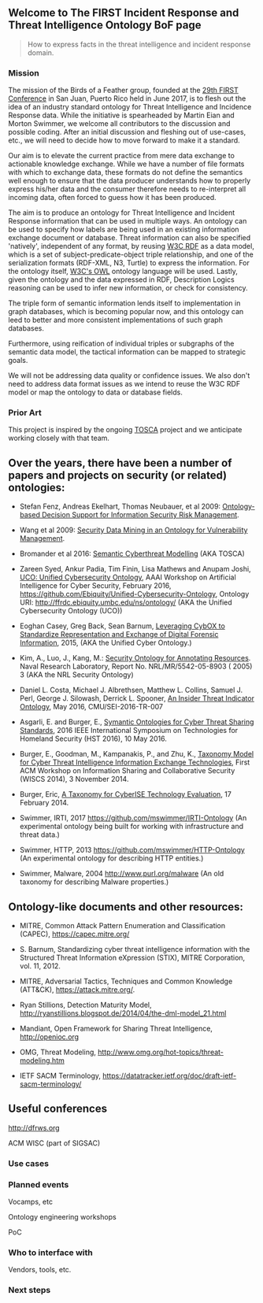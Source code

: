 ## Welcome to The FIRST Incident Response and Threat Intelligence Ontology BoF page ##

> How to express facts in the threat intelligence and incident response domain.

### Mission

The mission of the Birds of a Feather group, founded at the [29th FIRST Conference](https://www.first.org/conference/2017/) in San Juan, Puerto Rico held in June 2017, is to flesh out the idea of an industry standard ontology for Threat Intelligence and Incidence Response data. While the initiative is spearheaded by Martin Eian and Morton Swimmer, we welcome all contributors to the discussion and possible coding. After an initial discussion and fleshing out of use-cases, etc., we will need to decide how to move forward to make it a standard.

Our aim is to elevate the current practice from mere data exchange to actionable knowledge exchange. While we have a number of file formats with which to exchange data, these formats do not define the semantics well enough to ensure that the data producer understands how to properly express his/her data and the consumer therefore needs to re-interpret all incoming data, often forced to guess how it has been produced.

The aim is to produce an ontology for Threat Intelligence and Incident Response information that can be used in multiple ways. An ontology can be used to specify how labels are being used in an existing information exchange document or database. Threat information can also be specified 'natively', independent of any format, by reusing [W3C RDF](https://www.w3.org/RDF/) as a data model, which is a set of subject-predicate-object triple relationship, and one of the serialization formats (RDF-XML, N3, Turtle) to express the information. For the ontology itself, [W3C's OWL](https://www.w3.org/OWL/) ontology language will be used. Lastly, given the ontology and the data expressed in RDF, Description Logics reasoning can be used to infer new information, or check for consistency.

The triple form of semantic information lends itself to implementation in graph databases, which is becoming popular now, and this ontology can leed to better and more consistent implementations of such graph databases.

Furthermore, using reification of individual triples or subgraphs of the semantic data model, the tactical information can be mapped to strategic goals.

We will not be addressing data quality or confidence issues. We also don't need to address data format issues as we intend to reuse the W3C RDF model or map the ontology to data or database fields.

### Prior Art

This project is inspired by the ongoing [TOSCA](http://www.mn.uio.no/ifi/english/research/projects/tocsa/) project and we anticipate working closely with that team.

## Over the years, there have been a number of papers and projects on security (or related) ontologies:

* Stefan Fenz, Andreas Ekelhart, Thomas Neubauer, et al 2009: [Ontology-based Decision Support for Information Security Risk Management](http://www.sba-research.org/wp-content/uploads/publications/2009%20-%20Ekelhart%20-%20Ontology-based%20Decision%20Support%20for%20Information%20Security%20Risk%20Management.pdf).

* Wang et al 2009: [Security Data Mining in an Ontology for Vulnerability Management](http://www.inf.furb.br/~paulofernando/downloads/ontologia-security/ontology%20vulnerability%20management.pdf).

* Bromander et al 2016: [Semantic Cyberthreat Modelling](http://stids.c4i.gmu.edu/papers/STIDSPapers/STIDS2016_A2_BromanderJosangEian.pdf) (AKA TOSCA)

* Zareen Syed, Ankur Padia, Tim Finin, Lisa Mathews and Anupam Joshi, [UCO: Unified Cybersecurity Ontology](http://ebiq.org/p/722), AAAI Workshop on Artificial Intelligence for Cyber Security, February 2016, <https://github.com/Ebiquity/Unified-Cybersecurity-Ontology>, Ontology URI: <http://ffrdc.ebiquity.umbc.edu/ns/ontology/> (AKA the Unified Cybersecurity Ontology (UCO))

* Eoghan Casey, Greg Back, Sean Barnum, [Leveraging CybOX to Standardize Representation and Exchange of Digital Forensic Information](https://www.dfrws.org/sites/default/files/session-files/pres-leveraging_cybox_to_standardize_representation_and_exchange_of_digital_forensic_information.pdf), 2015, (AKA the Unified Cyber Ontology.)

* Kim, A., Luo, J., Kang, M.: [Security Ontology for Annotating Resources](https://pdfs.semanticscholar.org/52d4/8a132aa6f0a5169d5a6422c7d8335a47ee90.pdf). Naval Research Laboratory, Report No. NRL/MR/5542-05-8903 ( 2005) 3 (AKA the NRL Security Ontology)

* Daniel L. Costa, Michael J. Albrethsen, Matthew L. Collins, Samuel J. Perl, George J. Silowash, Derrick L. Spooner, [An Insider Threat Indicator Ontology](https://resources.sei.cmu.edu/asset_files/TechnicalReport/2016_005_001_454627.pdf), May 2016, CMU/SEI-2016-TR-007 

* Asgarli, E. and Burger, E., [Symantic Ontologies for Cyber Threat Sharing Standards](https://georgetown.box.com/s/o36u2pkejvuijicji5g7fkuobpyrvv1t), 2016 IEEE International Symposium on Technologies for Homeland Security (HST 2016), 10 May 2016.

* Burger, E., Goodman, M., Kampanakis, P., and Zhu, K., [Taxonomy Model for Cyber Threat Intelligence Information Exchange Technologies](https://georgetown.box.com/s/cfap21dxmsgr4k9hnipu), First ACM Workshop on Information Sharing and Collaborative Security (WISCS 2014), 3 November 2014.

* Burger, Eric, [A Taxonomy for CyberISE Technology Evaluation](https://s2erc.georgetown.edu/sites/s2erc/files/CyberISE%20Taxonomy.pdf), 17 February 2014.

* Swimmer, IRTI, 2017 <https://github.com/mswimmer/IRTI-Ontology> (An experimental ontology being built for working with infrastructure and threat data.)

* Swimmer, HTTP, 2013 <https://github.com/mswimmer/HTTP-Ontology> (An experimental ontology for describing HTTP entities.)

* Swimmer, Malware, 2004 <http://www.purl.org/malware> (An old taxonomy for describing Malware properties.)


## Ontology-like documents and other resources:

* MITRE, Common Attack Pattern Enumeration and Classification (CAPEC), https://capec.mitre.org/

* S. Barnum, Standardizing cyber threat intelligence information with the Structured Threat Information eXpression (STIX), MITRE Corporation, vol. 11, 2012.

* MITRE, Adversarial Tactics, Techniques and Common Knowledge (ATT&CK), <https://attack.mitre.org/>.

* Ryan Stillions, Detection Maturity Model, <http://ryanstillions.blogspot.de/2014/04/the-dml-model_21.html>

* Mandiant, Open Framework for Sharing Threat Intelligence, <http://openioc.org>

* OMG, Threat Modeling, <http://www.omg.org/hot-topics/threat-modeling.htm>

* IETF SACM Terminology, <https://datatracker.ietf.org/doc/draft-ietf-sacm-terminology/>

## Useful conferences

http://dfrws.org

ACM WISC (part of SIGSAC)

### Use cases

### Planned events

Vocamps, etc

Ontology engineering workshops

PoC


### Who to interface with

Vendors, tools, etc.


### Next steps

